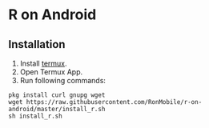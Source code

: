 # R on Android

## Installation

1. Install [termux](https://play.google.com/store/apps/details?id=com.termux&hl=pl).
2. Open Termux App.
3. Run following commands:

```
pkg install curl gnupg wget
wget https://raw.githubusercontent.com/RonMobile/r-on-android/master/install_r.sh
sh install_r.sh
```
